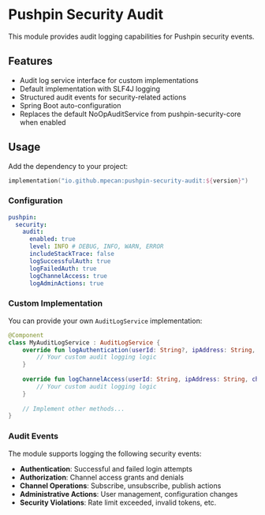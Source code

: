 # Pushpin Security Audit

This module provides audit logging capabilities for Pushpin security events.

## Features

- Audit log service interface for custom implementations
- Default implementation with SLF4J logging
- Structured audit events for security-related actions
- Spring Boot auto-configuration
- Replaces the default NoOpAuditService from pushpin-security-core when enabled

## Usage

Add the dependency to your project:

```kotlin
implementation("io.github.mpecan:pushpin-security-audit:${version}")
```

### Configuration

```yaml
pushpin:
  security:
    audit:
      enabled: true
      level: INFO # DEBUG, INFO, WARN, ERROR
      includeStackTrace: false
      logSuccessfulAuth: true
      logFailedAuth: true
      logChannelAccess: true
      logAdminActions: true
```

### Custom Implementation

You can provide your own `AuditLogService` implementation:

```kotlin
@Component
class MyAuditLogService : AuditLogService {
    override fun logAuthentication(userId: String?, ipAddress: String, success: Boolean, reason: String?) {
        // Your custom audit logging logic
    }
    
    override fun logChannelAccess(userId: String, ipAddress: String, channelId: String, action: String) {
        // Your custom audit logging logic
    }
    
    // Implement other methods...
}
```

### Audit Events

The module supports logging the following security events:

- **Authentication**: Successful and failed login attempts
- **Authorization**: Channel access grants and denials
- **Channel Operations**: Subscribe, unsubscribe, publish actions
- **Administrative Actions**: User management, configuration changes
- **Security Violations**: Rate limit exceeded, invalid tokens, etc.